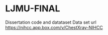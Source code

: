 # LJMU-FINAL
Dissertation code and datataset
Data set url
https://nihcc.app.box.com/v/ChestXray-NIHCC

